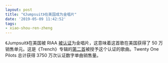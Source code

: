 ```yaml
---
layout: post
title: "《Jumpsuit》在美国成为金唱片"
date: '2019-05-09 11:42:52'
tags:
- xiao-shou-ren-zheng
---
```


《Jumpsuit》在美国被 RIAA [被认证](https://twitter.com/DiscordClique/status/1126190776067735555)为金唱片，这意味着这首歌在美国获得了 50 万销售单元。这是《Trench》专辑的[第二首](https://twitter.com/TOPUPDATERS/status/1126175421140209664)被授予这个认证的歌曲。Twenty One Pilots 总计获得 3750 万次认证数字单曲销售量。

